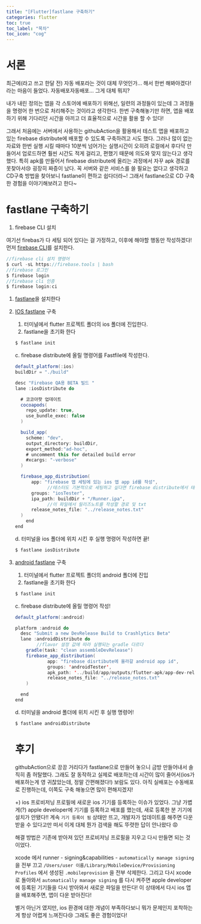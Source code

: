 ```yaml
---
title: "[Flutter]fastlane 구축하기"
categories: flutter
toc: true
toc_label: "목차"
toc_icon: "cog"
---
```


# 서론

최근에(라고 쓰고 한달 전) 자동 배포라는 것이 대체 무엇인가... 해서 한번 해봐야겠다! 라는 마음이 들었다. 자동배포자동배포... 그게 대체 뭐지? 

내가 내린 정의는 앱을 각 스토어에 배포하기 위해선, 일련의 과정들이 있는데 그 과정들을 명령어 한 번으로 처리해주는 것이라고 생각한다. 한번 구축해놓기만 하면, 앱을 배포하기 위해 기다리던 시간을 아끼고 더 효율적으로 시간을 활용 할 수 있다!

그래서 처음에는 서버에서 사용하는 githubAction을 활용해서 테스트 앱을 배포하고 있는 firebase distribute에 배포할 수 있도록 구축하려고 시도 했다. 그러나 많이 없는 자료와 한번 실행 시킬 때마다 10분씩 넘어가는 실행시간이 오히려 로컬에서 후다닥 만들어서 업로드하면 훨씬 시간도 적게 걸리고, 편했기 때문에 의도와 맞지 않는다고 생각했다. 특히 apk를 만들어서 firebase distribute에 올리는 과정에서 자꾸 apk 경로를 못찾아서😢 굉장히 짜증이 났다. 꼭 서버와 같은 서비스를 쓸 필요는 없다고 생각하고 CD구축 방법을 찾아보니 fastlane이 편하고 쉽다더라~! 그래서 fastlane으로 CD 구축한 경험을 이야기해보려고 한다~

# fastlane 구축하기

1. firebase CLI 설치

여기선 firebas가 다 세팅 되어 있다는 걸 가정하고, 이후에 해야할 행동만 작성하겠다! 먼저 [firebase CLI](https://firebase.google.com/docs/cli?hl=ko#mac-linux-auto-script)를 설치한다.

```java
//firebase cli 설치 명령어
$ curl -sL https://firebase.tools | bash
//firebase 로그인
$ firebase login
//firebase cli 인증
$ firebase login:ci
```

1. [fastlane](https://docs.fastlane.tools/getting-started/android/setup/)을 설치한다
2. [IOS fastlane](https://firebase.google.com/docs/app-distribution/ios/distribute-fastlane?hl=ko) 구축
    1. 터미널에서 flutter 프로젝트 폴더의 ios 폴더에 진입한다. 
    2. fastlane을 초기화 한다 
    
    ```java
    $ fastlane init
    ```
    
    c. firebase distribute에 올릴 명령어를 Fastfile에 작성한다.
    
    ```java
    default_platform(:ios)
    buildDir = "./build"
    
    desc "Firebase QA용 BETA 빌드 "
    lane :iosDistribute do
    
      # 코코아팟 업데이트
      cocoapods(
        repo_update: true,
        use_bundle_exec: false
      )
    
      build_app(
        scheme: "dev",
        output_directory: buildDir,
        export_method:"ad-hoc",
        # uncomment this for detailed build error
        #xcargs: "-verbose"
      )
    
      firebase_app_distribution(
          app: "firebase 앱 세팅에 있는 ios 앱 app id를 작성",
    			//테스터도 기본적으로 세팅하고 싶다면 firebase distribute에서 테스터 그룹을 만들거나 한명씩 추가 
          groups: "iosTester",
          ipa_path: buildDir + "/Runner.ipa",
    			//이 파일에서 릴리즈노트를 작성할 경로 및 txt
          release_notes_file: "../release_notes.txt"
      )
    	end
    end
    ```
    
    d. 터미널을 ios 폴더에 위치 시킨 후 실행 명령어 작성하면 끝!
    
    ```java
    $ fastlane iosDistribute
    ```
    
3. [android fastlane](https://firebase.google.com/docs/app-distribution/android/distribute-fastlane?hl=ko) 구축
    1. 터미널에서 flutter 프로젝트 폴더의 android 폴더에 진입
    2. fastlane을 초기화 한다
    
    ```java
    $ fastlane init
    ```
    
    c. firebase distribute에 올릴 명령어 작성!
    
    ```java
    default_platform(:android)
    
    platform :android do
      desc "Submit a new DevRelease Build to Crashlytics Beta"
      lane :androidDistribute do
    		//flavor 설정 값에 따라 실행되는 gradle 다르다 
        gradle(task: "clean assembleDevRelease")
        firebase_app_distribution(
                app: "firebase disrtibute에 올라갈 android app id",
                groups: 'androidTester',
                apk_path: '../build/app/outputs/flutter-apk/app-dev-release.apk',
                release_notes_file: "../release_notes.txt"
        )
    
      end
    end
    ```
    
    d. 터미널을 android 폴더에 위치 시킨 후 실행 명령어!
    
    ```java
    $ fastlane androidDistribute
    ```
    
    # 후기
    
    githubAction으로 끙끙 거리다가 fastlane으로 만들어 놓으니 금방 만들어내서 솔직히 좀 허탈했다. 그래도 잘 동작하고 실제로 배포하는데 시간이 많이 줄어서(ios가 배포하는게 영 귀찮았는데, 정말 간편해졌다!) 보람도 있다. 아직 실배포는 수동배포로 진행하는데, 이쪽도 구축 해놓으면 많이 편해지겠지!
    
    +) ios 프로비저닝 프로필에 새로운 ios 기기를 등록하는 이슈가 있었다. 그냥 가볍게(?) apple developer에 기기를 등록하고 배포를 했는데, 새로 등록한 분 기기에 설치가 안됐다!! 계속 `기기 등록이 됨` 상태만 뜨고, 개발자가 업데이트를 해주면 다운받을 수 있다고만 떠서 이게 대체 뭔가 검색을 해도 뚜렷한 답이 안나왔다 😡
    
    해결 방법은 기존에 받아져 있던 프로비저닝 프로필을 지우고 다시 만들면 되는 것이었다.
    
    xcode 에서 runner - signing&capabilities -  `automatically manage signing` 을 전부 끄고 `/Users/user 이름/Library/MobileDevice/Provisioning Profiles` 에서 생성된 `.mobileprovision` 을 전부 삭제한다. 그리고 다시 xcode로 돌아와서 `automatically manage signing` 를 다시 켜주면 apple developer에 등록된 기기들을 다시 받아와서 새로운 파일을 만든다! 이 상태에서 다시 ios 앱을 배포해주면, 앱이 다운 받아진다!
    
    별거 아닌거 였지만, ios 환경에 대한 개념이 부족하다보니 뭐가 문제인지 포착하는게 항상 어렵게 느껴진다😢 그래도 좋은 경험이었다!
